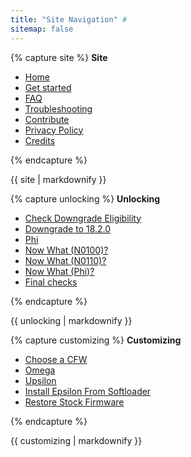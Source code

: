 ```yaml
---
title: "Site Navigation" #
sitemap: false
---
```


{% capture site %}
**Site**

+ [Home](/)
+ [Get started](get-started)
+ [FAQ](faq)
+ [Troubleshooting](troubleshooting)
+ [Contribute](contribute)
+ [Privacy Policy](privacy-policy)
+ [Credits](credits)

{% endcapture %}
<div class="notice--info">{{ site | markdownify }}</div>

{% capture unlocking %}
**Unlocking**

+ [Check Downgrade Eligibility](check-downgrade-eligibility)
+ [Downgrade to 18.2.0](downgrade-18-2-0)
+ [Phi](phi)
+ [Now What (N0100)?](n0100-now-what)
+ [Now What (N0110)?](n0110-now-what)
+ [Now What (Phi)?](phi-now-what)
+ [Final checks](final-checks)

{% endcapture %}
<div class="notice--primary">{{ unlocking | markdownify }}</div>

{% capture customizing %}
**Customizing**

+ [Choose a CFW](choose-a-cfw)
+ [Omega](omega)
+ [Upsilon](upsilon)
+ [Install Epsilon From Softloader](install-epsilon-from-softloader)
+ [Restore Stock Firmware](restore-stock-firmware)

{% endcapture %}
<div class="notice--primary">{{ customizing | markdownify }}</div>
